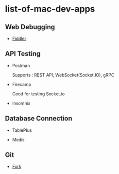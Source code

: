 # list-of-mac-dev-apps

## Web Debugging

* [Fiddler](https://www.telerik.com/fiddler)

## API Testing

* Postman

  Supports : REST API, WebSocket(Socket.IO), gRPC

* Firecamp

  Good for testing Socket.io

* Insomnia 

## Database Connection

* TablePlus 

* Medis

## Git

* [Fork](https://git-fork.com/)
